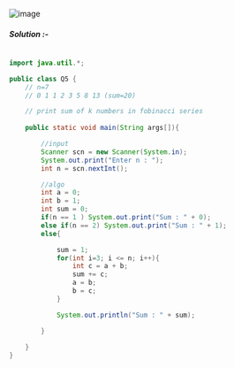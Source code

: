 ![image](https://user-images.githubusercontent.com/103374718/234929837-68ae0cab-6df6-4d08-929c-11f8857b97f0.png)

##### Solution :- 

```java

import java.util.*;

public class Q5 {
    // n=7
    // 0 1 1 2 3 5 8 13 (sum=20)

    // print sum of k numbers in fobinacci series 
 
    public static void main(String args[]){

        //input 
        Scanner scn = new Scanner(System.in);
        System.out.print("Enter n : ");
        int n = scn.nextInt();

        //algo 
        int a = 0;
        int b = 1;
        int sum = 0;
        if(n == 1 ) System.out.print("Sum : " + 0);
        else if(n == 2) System.out.print("Sum : " + 1);
        else{

            sum = 1;
            for(int i=3; i <= n; i++){
                int c = a + b;
                sum += c;
                a = b;
                b = c;
            }

            System.out.println("Sum : " + sum);

        }
        
    }
}

```

